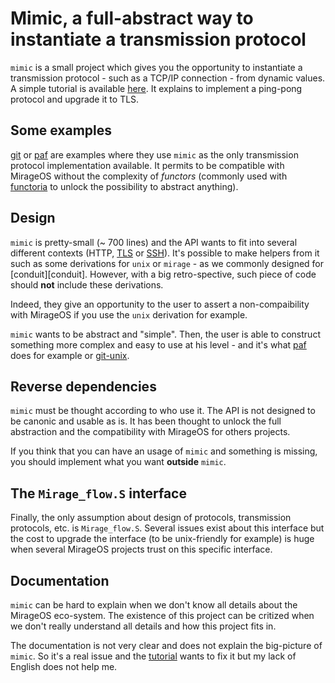 # Mimic, a full-abstract way to instantiate a transmission protocol

`mimic` is a small project which gives you the opportunity to instantiate a
transmission protocol - such as a TCP/IP connection - from dynamic values. A
simple tutorial is available [here][tutorial]. It explains to implement a
ping-pong protocol and upgrade it to TLS.

## Some examples

[git][git] or [paf][paf] are examples where they use `mimic` as the only
transmission protocol implementation available. It permits to be compatible
with MirageOS without the complexity of _functors_ (commonly used with
[functoria][functoria] to unlock the possibility to abstract anything).

## Design

`mimic` is pretty-small (~ 700 lines) and the API wants to fit into several
different contexts (HTTP, [TLS][tls] or [SSH][ssh]). It's possible to make
helpers from it such as some derivations for `unix` or `mirage` - as we
commonly designed for [conduit][conduit]. However, with a big retro-spective,
such piece of code should **not** include these derivations.

Indeed, they give an opportunity to the user to assert a non-compaibility with
MirageOS if you use the `unix` derivation for example.

`mimic` wants to be abstract and "simple". Then, the user is able to construct
something more complex and easy to use at his level - and it's what [paf][paf]
does for example or [git-unix][git-unix].

## Reverse dependencies

`mimic` must be thought according to who use it. The API is not designed to be
canonic and usable as is. It has been thought to unlock the full abstraction
and the compatibility with MirageOS for others projects.

If you think that you can have an usage of `mimic` and something is missing,
you should implement what you want **outside** `mimic`.

## The `Mirage_flow.S` interface

Finally, the only assumption about design of protocols, transmission protocols,
etc. is `Mirage_flow.S`. Several issues exist about this interface but the cost
to upgrade the interface (to be unix-friendly for example) is huge when
several MirageOS projects trust on this specific interface.

## Documentation

`mimic` can be hard to explain when we don't know all details about the
MirageOS eco-system. The existence of this project can be critized when we
don't really understand all details and how this project fits in.

The documentation is not very clear and does not explain the big-picture of
`mimic`. So it's a real issue and the [tutorial][tutorial] wants to fix it but
my lack of English does not help me.

[tutorial]: https://dinosaure.github.io/mimic/
[git]: https://github.com/mirage/ocaml-git
[paf]: https://github.com/mirage/paf-le-chien
[functoria]: https://github.com/mirage/mirage
[tls]: https://github.com/mirleft/ocaml-tls
[ssh]: https://github.com/mirage/awa-ssh
[git-unix]: https://github.com/mirage/ocaml-git
